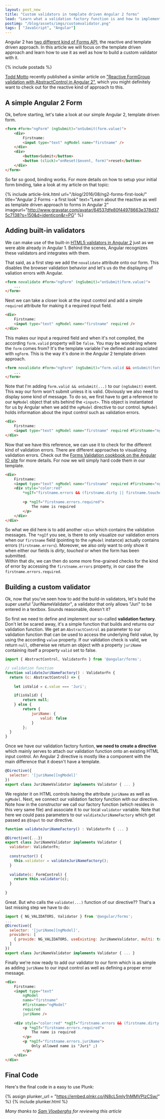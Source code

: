 ```yaml
---
layout: post_new
title: "Custom validators in template driven Angular 2 forms"
lead: "Learn what a validation factory function is and how to implement a validation directive to be added to your form controls"
postimg: "/blog/assets/imgs/customvalidator.png"
tags: [ "JavaScript", "Angular"]
---
```


<div class="article-intro">
    Angular 2 has <a href="/blog/2016/08/ng2-forms-first-look/">two different kind of Forms API</a>, the reactive and template driven approach. In this article we will focus on the template driven approach and learn how to use it as well as how to build a custom validator with it.
</div>

{% include postads %}

[Todd Motto](https://twitter.com/toddmotto) recently published a similar article on ["Reactive FormGroup validation with AbstractControl in Angular 2"](https://toddmotto.com/reactive-formgroup-validation-angular-2), which you might definitely want to check out for the reactive kind of approach to this.

## A simple Angular 2 Form

Ok, before starting, let's take a look at our simple Angular 2, template driven form.

```html
<form #form="ngForm" (ngSubmit)="onSubmit(form.value)">
    <div>
        Firstname: 
        <input type="text" ngModel name="firstname" />
    </div>
    <div>
        <button>Submit</button>
        <button (click)="onReset($event, form)">reset</button>
    </div>
</form>
```

So far so good, binding works. For more details on how to setup your initial form binding, take a look at my article on that topic:

{% include article-link.html
    url="/blog/2016/08/ng2-forms-first-look/"
    title="Angular 2 Forms - a first look"
    text="Learn about the reactive as well as template driven approach to forms in Angular 2"
    imageurl="http://www.gravatar.com/avatar/64537dfe80f44978663e378d375c7138?s=150&d=identicon&r=PG"
%}

## Adding built-in validators

We can make use of the built-in [HTML5 validators in Angular 2](https://developer.mozilla.org/en-US/docs/Web/Guide/HTML/HTML5/Constraint_validation) just as we were able already in Angular 1. Behind the scenes, Angular recognizes these validators and integrates with them.

That said, as a first step we add the `novalidate` attribute onto our form. This disables the browser validation behavior and let's us do the displaying of valiation errors with Angular.

```html
<form novalidate #form="ngForm" (ngSubmit)="onSubmit(form.value)">
    ...
</form>
``` 

Next we can take a closer look at the input control and add a simple `required` attribute for making it a required input field.

```html
<div>
    Firstname: 
    <input type="text" ngModel name="firstname" required />
</div>
```

This makes our input a required field and when it's not compiled, the according `form.valid` property will be `false`. You may be wondering where the `form` comes from? It's the template variable I've defined and associated with `ngForm`. This is the way it's done in the Angular 2 template driven approach.

```html
<form novalidate #form="ngForm" (ngSubmit)="form.valid && onSubmit(form.value)">
    ...
</form>
```

Note that I'm adding `form.valid && onSubmit(...)` to our `(ngSubmit)` event. This way our form won't submit unless it is valid. Obviously we also need to display some kind of message. To do so, we first have to get a reference to our `NgModel` object that sits behind the `<input>`. This object is instantiated for us by Angular when we add the `ngModel` directive to our control. `NgModel` holds information about the input control such as validation errors.

```html
<div>
    Firstname: 
    <input type="text" ngModel name="firstname" required #firstname="ngModel" />
</div>
```

Now that we have this reference, we can use it to check for the different kind of validation errors. There are different approaches to visualizing validation errors. Check out the [Forms Validation cookbook on the Angular IO site]() for more details. For now we will simply hard code them in our template.

```html
<div>
    Firstname: 
    <input type="text" ngModel name="firstname" required #firstname="ngModel" />
    <div style="color:red" 
        *ngIf="firstname.errors && (firstname.dirty || firstname.touched || form.submitted)">
        
        <p *ngIf="firstname.errors.required">
            The name is required
        </p>
    </div>
</div>
```
So what we did here is to add another `<div>` which contains the validation messages. The `*ngIf` you see, is there to only visualize our validation errors when our `firstname` field (pointing to the `ngModel` instance) actually contains errors (`firstname.errors`). Moreover, we also only want to only show it when either our fields is _dirty_, _touched_ or when the form has been submitted.  
Within that div, we can then do some more fine-grained checks for the kind of error by accessing the `firstname.errors` property, in our case the `firstname.errors.required`.

## Building a custom validator

Ok, now that you've seen how to add the build-in validators, let's build the super useful "JuriNameValidator", a validator that only allows "Juri" to be entered in a textbox. Sounds reasonable, doesn't it?

So first we need to define and implement our so-called **validation factory**. Don't let be scared away, it's a simple function that builds and returns our validation function. We get an `AbstractControl` as parameter to our validation function that can be used to access the underlying field value, by using the according `value` property. If our validation check is valid, we return `null`, otherwise we return an object with a property `juriName` containing itself a property `valid` set to false.

```javascript
import { AbstractControl, ValidatorFn } from '@angular/forms';

// validation function
function validateJuriNameFactory() : ValidatorFn {
  return (c: AbstractControl) => {
    
    let isValid = c.value === 'Juri';

    if(isValid) {
        return null;
    } else {
        return {
            juriName: {
                valid: false
            }
        };
  }
}
```

Once we have our validation factory funtion, **we need to create a directive** which mainly serves to attach our validation function onto an existing HTML input control. An Angular 2 directive is mostly like a component with the main difference that it doesn't have a template.

```javascript
@Directive({
  selector: '[juriName][ngModel]'
})
export class JuriNameValidator implements Validator { ... }
```

We register it on HTML controls having the attribute `juriName` as well as `ngModel`. Next, we connect our validation factory function with our directive. Note how in the constructor we call our factory function (which resides in this very same file) and associate it to our local `validator` variable. Note that here we could pass parameters to our `valdiateJuriNameFactory` which get passed as `@Input` to our directive.

```javascript
function validateJuriNameFactory() : ValidatorFn { ... }

@Directive({...})
export class JuriNameValidator implements Validator {
  validator: ValidatorFn;
  
  constructor() {
    this.validator = validateJuriNameFactory();
  }
  
  validate(c: FormControl) {
    return this.validator(c);
  }
  
}
```

Great. But who calls the `validate(...)` function of our directive?? That's a last missing step we have to do:

```javascript
import { NG_VALIDATORS, Validator } from '@angular/forms';
...
@Directive({
  selector: '[juriName][ngModel]',
  providers: [
    { provide: NG_VALIDATORS, useExisting: JuriNameValidator, multi: true }
  ]
})
export class JuriNameValidator implements Validator { ... }
```

Finally we're now ready to add our validator to our form which is as simple as adding `juriName` to our input control as well as defining a proper error message.

```html
<div>
    Firstname: 
    <input type="text" 
        ngModel 
        name="firstname" 
        #firstname="ngModel" 
        required 
        juriName />
        
    <div style="color:red" *ngIf="firstname.errors && (firstname.dirty || firstname.touched || form.submitted)">
        <p *ngIf="firstname.errors.required">
            The name is required
        </p>
        <p *ngIf="firstname.errors.juriName">
            Only allowed name is "Juri" ;)
        </p>
    </div>
</div>
```

## Final Code

Here's the final code in a easy to use Plunk:

{% assign plunker_url = "https://embed.plnkr.co/jN8cL5mly1hMMVPlzCSw/" %}
{% include plunker.html %}

_Many thanks to [Sam Vloeberghs](https://twitter.com/samvloeberghs) for reviewing this article_